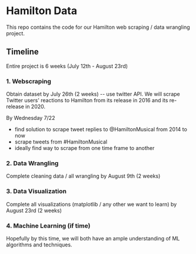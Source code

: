 # Hamilton Data
This repo contains the code for our Hamilton web scraping / data wrangling project.

## Timeline
Entire project is 6 weeks (July 12th - August 23rd)

### 1. Webscraping
Obtain dataset by July 26th (2 weeks) -- use twitter API.
We will scrape Twitter users' reactions to Hamilton from its release in 2016 and its re-release in 2020. 

By Wednesday 7/22
- find solution to scrape tweet replies to @HamiltonMusical from 2014 to now
- scrape tweets from #HamiltonMusical 
- ideally find way to scrape from one time frame to another

### 2. Data Wrangling
Complete cleaning data / all wrangling by August 9th (2 weeks)
### 3. Data Visualization
Complete all visualizations (matplotlib / any other we want to learn) by August 23rd (2 weeks)
### 4. Machine Learning (if time)
Hopefully by this time, we will both have an ample understanding of ML algorithms and techniques. 
